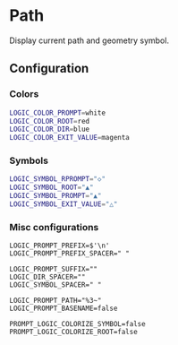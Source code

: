 # Path

Display current path and geometry symbol.

## Configuration

### Colors

```sh
LOGIC_COLOR_PROMPT=white
LOGIC_COLOR_ROOT=red
LOGIC_COLOR_DIR=blue
LOGIC_COLOR_EXIT_VALUE=magenta
```

### Symbols

```sh
LOGIC_SYMBOL_RPROMPT="◇"
LOGIC_SYMBOL_ROOT="▲"
LOGIC_SYMBOL_PROMPT="▲"
LOGIC_SYMBOL_EXIT_VALUE="△"
```

### Misc configurations

```
LOGIC_PROMPT_PREFIX=$'\n'
LOGIC_PROMPT_PREFIX_SPACER=" "

LOGIC_PROMPT_SUFFIX=""
LOGIC_DIR_SPACER=""
LOGIC_SYMBOL_SPACER=" "

LOGIC_PROMPT_PATH="%3~"
LOGIC_PROMPT_BASENAME=false

PROMPT_LOGIC_COLORIZE_SYMBOL=false
PROMPT_LOGIC_COLORIZE_ROOT=false
```
